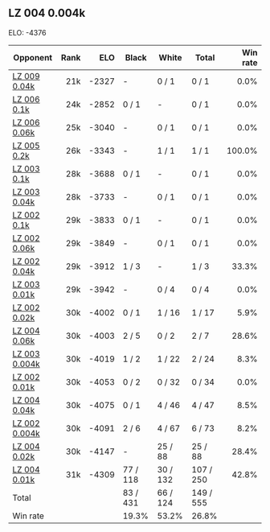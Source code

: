 ## LZ 004 0.004k ##

ELO: -4376

Opponent | Rank | ELO | Black | White | Total | Win rate
---------|-----:|----:|-------|-------|-------|-------:
[LZ 009 0.04k](LZ%20009%200.04k.md) | 21k | -2327 | - | 0 / 1 | 0 / 1 | 0.0%
[LZ 006 0.1k](LZ%20006%200.1k.md) | 24k | -2852 | 0 / 1 | - | 0 / 1 | 0.0%
[LZ 006 0.06k](LZ%20006%200.06k.md) | 25k | -3040 | - | 0 / 1 | 0 / 1 | 0.0%
[LZ 005 0.2k](LZ%20005%200.2k.md) | 26k | -3343 | - | 1 / 1 | 1 / 1 | 100.0%
[LZ 003 0.1k](LZ%20003%200.1k.md) | 28k | -3688 | 0 / 1 | - | 0 / 1 | 0.0%
[LZ 003 0.04k](LZ%20003%200.04k.md) | 28k | -3733 | - | 0 / 1 | 0 / 1 | 0.0%
[LZ 002 0.1k](LZ%20002%200.1k.md) | 29k | -3833 | 0 / 1 | - | 0 / 1 | 0.0%
[LZ 002 0.06k](LZ%20002%200.06k.md) | 29k | -3849 | - | 0 / 1 | 0 / 1 | 0.0%
[LZ 002 0.04k](LZ%20002%200.04k.md) | 29k | -3912 | 1 / 3 | - | 1 / 3 | 33.3%
[LZ 003 0.01k](LZ%20003%200.01k.md) | 29k | -3942 | - | 0 / 4 | 0 / 4 | 0.0%
[LZ 002 0.02k](LZ%20002%200.02k.md) | 30k | -4002 | 0 / 1 | 1 / 16 | 1 / 17 | 5.9%
[LZ 004 0.06k](LZ%20004%200.06k.md) | 30k | -4003 | 2 / 5 | 0 / 2 | 2 / 7 | 28.6%
[LZ 003 0.004k](LZ%20003%200.004k.md) | 30k | -4019 | 1 / 2 | 1 / 22 | 2 / 24 | 8.3%
[LZ 002 0.01k](LZ%20002%200.01k.md) | 30k | -4053 | 0 / 2 | 0 / 32 | 0 / 34 | 0.0%
[LZ 004 0.04k](LZ%20004%200.04k.md) | 30k | -4075 | 0 / 1 | 4 / 46 | 4 / 47 | 8.5%
[LZ 002 0.004k](LZ%20002%200.004k.md) | 30k | -4091 | 2 / 6 | 4 / 67 | 6 / 73 | 8.2%
[LZ 004 0.02k](LZ%20004%200.02k.md) | 30k | -4147 | - | 25 / 88 | 25 / 88 | 28.4%
[LZ 004 0.01k](LZ%20004%200.01k.md) | 31k | -4309 | 77 / 118 | 30 / 132 | 107 / 250 | 42.8%
Total | | | 83 / 431 | 66 / 124 | 149 / 555 | 
Win rate| | | 19.3% | 53.2% | 26.8% | 
